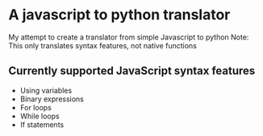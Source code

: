 # A javascript to python translator 
My attempt to create a translator from simple Javascript to python
Note: This only translates syntax features, not native functions
## Currently supported JavaScript syntax features
- Using variables
- Binary expressions
- For loops
- While loops 
- If statements 
